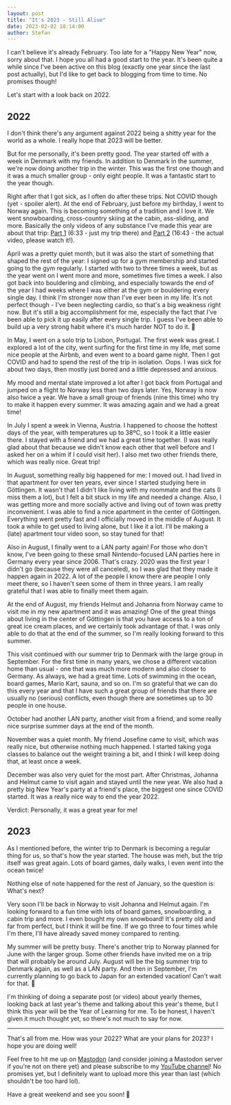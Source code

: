 ```yaml
---
layout: post
title: "It's 2023 - Still Alive"
date: 2023-02-02 18:14:00
author: Stefan
---
```


I can't believe it's already February. Too late for a "Happy New Year" now, sorry about that. I hope you all had a good start to the year. It's been quite a while since I've been active on this blog (exactly one year since the last post actually), but I'd like to get back to blogging from time to time. No promises though!

Let's start with a look back on 2022.

## 2022
I don't think there's any argument against 2022 being a shitty year for the world as a whole. I really hope that 2023 will be better.

But for me personally, it's been pretty good. The year started off with a week in Denmark with my friends. In addition to Denmark in the summer, we're now doing another trip in the winter. This was the first one though and it was a much smaller group - only eight people. It was a fantastic start to the year though.

Right after that I got sick, as I often do after these trips. Not COVID though (yet - spoiler alert). At the end of February, just before my birthday, I went to Norway again. This is becoming something of a tradition and I love it. We went snowboarding, cross-country skiing at the cabin, ass-sliding, and more. Basically the only videos of any substance I've made this year are about that trip: [Part 1](https://www.youtube.com/watch?v=fZFAZpNZstY) (6:33 - just my trip there) and [Part 2](https://www.youtube.com/watch?v=KfhnaxuEubg) (16:43 - the actual video, please watch it!).

April was a pretty quiet month, but it was also the start of something that shaped the rest of the year: I signed up for a gym membership and started going to the gym regularly. I started with two to three times a week, but as the year went on I went more and more, sometimes five times a week. I also got back into bouldering and climbing, and especially towards the end of the year I had weeks where I was either at the gym or bouldering every single day. I think I'm stronger now than I've ever been in my life. It's not perfect though - I've been neglecting cardio, so that's a big weakness right now. But it's still a big accomplishment for me, especially the fact that I've been able to pick it up easily after every single trip. I guess I've been able to build up a very strong habit where it's much harder NOT to do it. 💪

In May, I went on a solo trip to Lisbon, Portugal. The first week was great. I explored a lot of the city, went surfing for the first time in my life, met some nice people at the Airbnb, and even went to a board game night. Then I got COVID and had to spend the rest of the trip in isolation. Oops. I was sick for about two days, then mostly just bored and a little depressed and anxious.

My mood and mental state improved a lot after I got back from Portugal and jumped on a flight to Norway less than two days later. Yes, Norway is now also twice a year. We have a small group of friends (nine this time) who try to make it happen every summer. It was amazing again and we had a great time!

In July I spent a week in Vienna, Austria. I happened to choose the hottest days of the year, with temperatures up to 38ºC, so I took it a little easier there. I stayed with a friend and we had a great time together. (I was really glad about that because we didn't know each other that well before and I asked her on a whim if I could visit her). I also met two other friends there, which was really nice. Great trip!

In August, something really big happened for me: I moved out. I had lived in that apartment for over ten years, ever since I started studying here in Göttingen. It wasn't that I didn't like living with my roommate and the cats (I miss them a lot), but I felt a bit stuck in my life and needed a change. Also, I was getting more and more socially active and living out of town was pretty inconvenient. I was able to find a nice apartment in the center of Göttingen. Everything went pretty fast and I officially moved in the middle of August. It took a while to get used to living alone, but I like it a lot. I'll be making a (late) apartment tour video soon, so stay tuned for that!

Also in August, I finally went to a LAN party again! For those who don't know, I've been going to these small Nintendo-focused LAN parties here in Germany every year since 2006. That's crazy. 2020 was the first year I didn't go (because they were all canceled), so I was glad that they made it happen again in 2022. A lot of the people I know there are people I only meet there, so I haven't seen some of them in three years. I am really grateful that I was able to finally meet them again.

At the end of August, my friends Helmut and Johanna from Norway came to visit me in my new apartment and it was amazing! One of the great things about living in the center of Göttingen is that you have access to a ton of great ice cream places, and we certainly took advantage of that. I was only able to do that at the end of the summer, so I'm really looking forward to this summer.

This visit continued with our summer trip to Denmark with the large group in September. For the first time in many years, we chose a different vacation home than usual - one that was much more modern and also closer to Germany. As always, we had a great time. Lots of swimming in the ocean, board games, Mario Kart, sauna, and so on. I'm so grateful that we can do this every year and that I have such a great group of friends that there are usually no (serious) conflicts, even though there are sometimes up to 30 people in one house.

October had another LAN party, another visit from a friend, and some really nice surprise summer days at the end of the month.

November was a quiet month. My friend Josefine came to visit, which was really nice, but otherwise nothing much happened. I started taking yoga classes to balance out the weight training a bit, and I think I will keep doing that, at least once a week.

December was also very quiet for the most part. After Christmas, Johanna and Helmut came to visit again and stayed until the new year. We also had a pretty big New Year's party at a friend's place, the biggest one since COVID started. It was a really nice way to end the year 2022.

Verdict: Personally, it was a great year for me!

## 2023
As I mentioned before, the winter trip to Denmark is becoming a regular thing for us, so that's how the year started. The house was meh, but the trip itself was great again. Lots of board games, daily walks, I even went into the ocean twice!

Nothing else of note happened for the rest of January, so the question is: What's next?

Very soon I'll be back in Norway to visit Johanna and Helmut again. I'm looking forward to a fun time with lots of board games, snowboarding, a cabin trip and more. I even bought my own snowboard! It's pretty old and far from perfect, but I think it will be fine. If we go three to four times while I'm there, I'll have already saved money compared to renting.

My summer will be pretty busy. There's another trip to Norway planned for June with the larger group. Some other friends have invited me on a trip that will probably be around July. August will be the big summer trip to Denmark again, as well as a LAN party. And then in September, I'm currently planning to go back to Japan for an extended vacation! Can't wait for that. 🙂

I'm thinking of doing a separate post (or video) about yearly themes, looking back at last year's theme and talking about this year's theme, but I think this year will be the Year of Learning for me. To be honest, I haven't given it much thought yet, so there's not much to say for now.

---

That's all from me. How was your 2022? What are your plans for 2023? I hope you are doing well!

Feel free to hit me up on [Mastodon](https://hachyderm.io/@stefandesu) (and consider joining a Mastodon server if you're not on there yet) and please subscribe to my [YouTube channel](https://www.youtube.com/@stefandesu)! No promises yet, but I definitely want to upload more this year than last (which shouldn't be too hard lol).

Have a great weekend and see you soon! 👋
